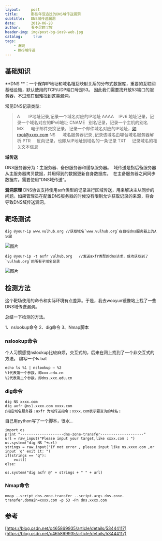 ```yaml
---
layout:     post
title:      那些年没追过的DNS域传送漏洞
subtitle:   DNS域传送漏洞
date:       2019-06-28
author:     看不尽的尘埃
header-img: img/post-bg-ios9-web.jpg
catalog: 	 true
tags:
    - 漏洞
    - DNS域传送
---
```

## 基础知识
**DNS **：一个保存IP地址和域名相互映射关系的分布式数据库，重要的互联网基础设施，默认使用的TCP/UDP端口号是53。
因此我们需要找开放53端口的服务器，不过现在很难找到这类漏洞。

常见DNS记录类型:

>A       IP地址记录,记录一个域名对应的IP地址
>AAAA    IPv6 地址记录，记录一个域名对应的IPv6地址
>CNAME   别名记录，记录一个主机的别名 
>MX      电子邮件交换记录，记录一个邮件域名对应的IP地址，如root@xxxx.com
>NS      域名服务器记录 ,记录该域名由哪台域名服务器解析
>PTR     反向记录，也即从IP地址到域名的一条记录
>TXT     记录域名的相关文本信息

**域传送**

DNS服务器分为：主服务器、备份服务器和缓存服务器。 
域传送是指后备服务器从主服务器拷贝数据，并用得到的数据更新自身数据库。 
在主备服务器之间同步数据库，需要使用“DNS域传送”。


**漏洞原理**
DNS协议支持使用axfr类型的记录进行区域传送，用来解决主从同步的问题。如果管理员在配置DNS服务器的时候没有限制允许获取记录的来源，将会导致DNS域传送漏洞。



## 靶场测试
```
dig @your-ip www.vulhub.org //获取域名`www.vulhub.org`在目标dns服务器上的A记录
```

![图片](../../../../img/dns-tra-1.png)


```
dig @your-ip -t axfr vulhub.org   //发送axfr类型的dns请求，成功获取到了`vulhub.org`的所有子域名记录
```

![图片](../../../../img/dns-tra-2.png)

## 检测方法
这个靶场使用的命令和实际环境有点差异。于是，我去wooyun镜像站上找了一些DNS域传送漏洞。

总结一下检测的方法。

1、nslookup命令
2、dig命令
3、Nmap脚本


### nslookup命令
个人习惯感觉nslookup比较麻烦，交互式的，后来在网上找到了一个非交互式的方法。
编写一个ls.bat
```
echo ls %1 | nslookup – %2
%1代表第一个参数，即xxx.edu.cn 
%2代表第二个参数，即dns.xxx.edu.cn 
```

### dig命令
```
dig NS xxxx.com
dig axfr @ns1.xxxx.com xxxx.com
@指定域名服务器；axfr 为域传送指令；xxxx.com表示要查询的域名；
```

自己用python写了一个脚本，很水...
```
import os
print "--------------------dns-zone-transfer--------------------"
url = raw_input("Please input your target,like xxxx.com : ")
os.system("dig NS "+url)
strings = raw_input("If not error , please input like ns.xxxx.com ,or input 'q' exit it: ")
if(strings == "q"):
	exit()
else:
```
	os.system("dig axfr @" + strings + " " + url)



### Nmap命令
```
nmap --script dns-zone-transfer --script-args dns-zone-transfer.domain=xxxx.com -p 53 -Pn dns.xxxx.com
```

## 参考
[https://blog.csdn.net/c465869935/article/details/53444117](https://blog.csdn.net/c465869935/article/details/53444117)

